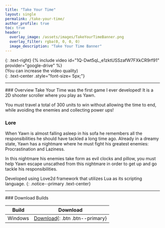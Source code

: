```yaml
---
title: "Take Your Time"
layout: single
permalink: /take-your-time/
author_profile: true
toc: true
header:
  overlay_image: /assets/images/TakeYourTimeBanner.png
  overlay_filter: rgba(0, 0, 0, 0)
  image_description: "Take Your Time Banner"
---
```

<a href="http://www.google.com"> <i class="fab fa-brands fa-github fa-2x"></i></a>
{: .text-right}
{% include video id="1Q-Dwt5qL_e1zktUSSzafW7FXkCR9rf91" provider="google-drive" %}  
(You can increase the video quality)  
{: .text-center .style="font-size= 5px;"}
<hr>
### <i class="fa fa-solid fa-clock" style="color: #ae0c4e;"></i> Overview
Take Your Time was the first game I ever developed! It is a 2D shooter scroller where you play as Yawn.

You must travel a total of 300 units to win without allowing the time to end, while avoiding the enemies and collecting power ups! 

### <i class="fab fa-brands fa-gratipay" style="color: #ae0c4e;"></i> Lore
When Yawn is almost falling asleep in his sofa he remembers all the responsibilities he should have tackled a long time ago. Already in a dreamy state, Yawn has a nightmare where he must fight his greatest enemies: Procrastination and Laziness.

In this nightmare his enemies take form as evil clocks and pillow, you must help Yawn escape unscathed from this nightmare in order to get up  and go tackle his responsibilities.

Developed using Love2d framework that utilizes Lua as its scripting language.
{: .notice--primary .text-center}  

<hr>
### <i class="fa fa-solid fa-download" style="color: #ae0c4e;"></i> Download Builds  

| Build | Download |
| :--------: | :--------: |
| Windows | [Download](https://drive.google.com/uc?export=download&id=17L3rdxUIOwnWJRTdtoxR8hdZbYMQK2Ox){: .btn .btn--primary}   |  
